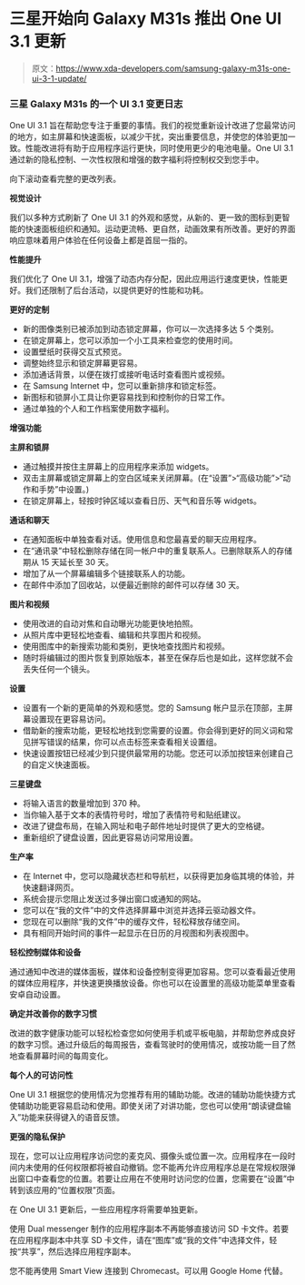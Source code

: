 # 三星开始向 Galaxy M31s 推出 One UI 3.1 更新

> 原文：<https://www.xda-developers.com/samsung-galaxy-m31s-one-ui-3-1-update/>

### 三星 Galaxy M31s 的一个 UI 3.1 变更日志

One UI 3.1 旨在帮助您专注于重要的事情。我们的视觉重新设计改进了您最常访问的地方，如主屏幕和快速面板，以减少干扰，突出重要信息，并使您的体验更加一致。性能改进将有助于应用程序运行更快，同时使用更少的电池电量。One UI 3.1 通过新的隐私控制、一次性权限和增强的数字福利将控制权交到您手中。

向下滚动查看完整的更改列表。

**视觉设计**

我们以多种方式刷新了 One UI 3.1 的外观和感觉，从新的、更一致的图标到更智能的快速面板组织和通知。运动更流畅、更自然，动画效果有所改善。更好的界面响应意味着用户体验在任何设备上都是首屈一指的。

**性能提升**

我们优化了 One UI 3.1，增强了动态内存分配，因此应用运行速度更快，性能更好。我们还限制了后台活动，以提供更好的性能和功耗。

**更好的定制**

*   新的图像类别已被添加到动态锁定屏幕，你可以一次选择多达 5 个类别。
*   在锁定屏幕上，您可以添加一个小工具来检查您的使用时间。
*   设置壁纸时获得交互式预览。
*   调整始终显示和锁定屏幕更容易。
*   添加通话背景，以便在拨打或接听电话时查看图片或视频。
*   在 Samsung Internet 中，您可以重新排序和锁定标签。
*   新图标和锁屏小工具让你更容易找到和控制你的日常工作。
*   通过单独的个人和工作档案使用数字福利。

**增强功能**

**主屏和锁屏**

*   通过触摸并按住主屏幕上的应用程序来添加 widgets。
*   双击主屏幕或锁定屏幕上的空白区域来关闭屏幕。(在“设置”>“高级功能”>“动作和手势”中设置。)
*   在锁定屏幕上，轻按时钟区域以查看日历、天气和音乐等 widgets。

**通话和聊天**

*   在通知面板中单独查看对话。使用信息和您最喜爱的聊天应用程序。
*   在“通讯录”中轻松删除存储在同一帐户中的重复联系人。已删除联系人的存储期从 15 天延长至 30 天。
*   增加了从一个屏幕编辑多个链接联系人的功能。
*   在邮件中添加了回收站，以便最近删除的邮件可以存储 30 天。

**图片和视频**

*   使用改进的自动对焦和自动曝光功能更快地拍照。
*   从照片库中更轻松地查看、编辑和共享图片和视频。
*   使用图库中的新搜索功能和类别，更快地查找图片和视频。
*   随时将编辑过的图片恢复到原始版本，甚至在保存后也是如此，这样您就不会丢失任何一个镜头。

**设置**

*   设置有一个新的更简单的外观和感觉。您的 Samsung 帐户显示在顶部，主屏幕设置现在更容易访问。
*   借助新的搜索功能，更轻松地找到您需要的设置。你会得到更好的同义词和常见拼写错误的结果，你可以点击标签来查看相关设置组。
*   快速设置按钮已经减少到只提供最常用的功能。您还可以添加按钮来创建自己的自定义快速面板。

**三星键盘**

*   将输入语言的数量增加到 370 种。
*   当你输入基于文本的表情符号时，增加了表情符号和贴纸建议。
*   改进了键盘布局，在输入网址和电子邮件地址时提供了更大的空格键。
*   重新组织了键盘设置，因此更容易访问常用设置。

**生产率**

*   在 Internet 中，您可以隐藏状态栏和导航栏，以获得更加身临其境的体验，并快速翻译网页。
*   系统会提示您阻止发送过多弹出窗口或通知的网站。
*   您可以在“我的文件”中的文件选择屏幕中浏览并选择云驱动器文件。
*   您现在可以删除“我的文件”中的缓存文件，轻松释放存储空间。
*   具有相同开始时间的事件一起显示在日历的月视图和列表视图中。

**轻松控制媒体和设备**

通过通知中改进的媒体面板，媒体和设备控制变得更加容易。您可以查看最近使用的媒体应用程序，并快速更换播放设备。你也可以在设置里的高级功能菜单里查看安卓自动设置。

**确定并改善你的数字习惯**

改进的数字健康功能可以轻松检查您如何使用手机或平板电脑，并帮助您养成良好的数字习惯。通过升级后的每周报告，查看驾驶时的使用情况，或按功能一目了然地查看屏幕时间的每周变化。

**每个人的可访问性**

One UI 3.1 根据您的使用情况为您推荐有用的辅助功能。改进的辅助功能快捷方式使辅助功能更容易启动和使用。即使关闭了对讲功能，您也可以使用“朗读键盘输入”功能来获得键入的语音反馈。

**更强的隐私保护**

现在，您可以让应用程序访问您的麦克风、摄像头或位置一次。应用程序在一段时间内未使用的任何权限都将被自动撤销。您不能再允许应用程序总是在常规权限弹出窗口中查看您的位置。若要让应用在不使用时访问您的位置，您需要在“设置”中转到该应用的“位置权限”页面。

在 One UI 3.1 更新后，一些应用程序将需要单独更新。

使用 Dual messenger 制作的应用程序副本不再能够直接访问 SD 卡文件。若要在应用程序副本中共享 SD 卡文件，请在“图库”或“我的文件”中选择文件，轻按“共享”，然后选择应用程序副本。

您不能再使用 Smart View 连接到 Chromecast。可以用 Google Home 代替。
